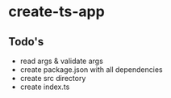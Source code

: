 # create-ts-app

## Todo's
- read args & validate args
- create package.json with all dependencies
- create src directory
- create index.ts
